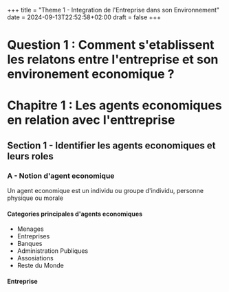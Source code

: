 +++
title = "Theme 1 - Integration de l'Entreprise dans son Environnement"
date = 2024-09-13T22:52:58+02:00
draft = false 
+++

# Question 1 : Comment s'etablissent les relatons entre l'entreprise et son environement economique ?

# Chapitre 1 : Les agents economiques en relation avec l'enttreprise

## Section 1 - Identifier les agents economiques et leurs roles

### A - Notion d'agent economique

Un agent economique est un individu ou groupe d'individu, personne physique ou morale

#### Categories principales d'agents economiques

- Menages
- Entreprises
- Banques
- Administration Publiques
- Assosiations
- Reste du Monde

#### Entreprise


